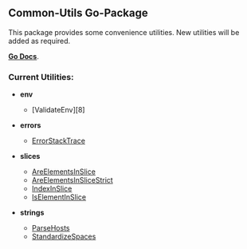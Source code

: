 Common-Utils Go-Package
-----

This package provides some convenience utilities. New utilities will be added as required.

**[Go Docs][0]**.

### Current Utilities:

* **env**
  * [ValidateEnv][8]

* **errors**
  * [ErrorStackTrace][7]

* **slices**
  * [AreElementsInSlice][1]
  * [AreElementsInSliceStrict][2]
  * [IndexInSlice][3]
  * [IsElementInSlice][4]

* **strings**
  * [ParseHosts][5]
  * [StandardizeSpaces][6]

  [0]: https://godoc.org/github.com/TerrexTech/go-commonutils/commonutil
  [1]: https://godoc.org/github.com/TerrexTech/go-commonutils/commonutil#AreElementsInSlice
  [2]: https://godoc.org/github.com/TerrexTech/go-commonutils/commonutil#AreElementsInSliceStrict
  [3]: https://godoc.org/github.com/TerrexTech/go-commonutils/commonutil#IndexInSlice
  [4]: https://godoc.org/github.com/TerrexTech/go-commonutils/commonutil#IsElementInSlice
  [5]: https://godoc.org/github.com/TerrexTech/go-commonutils/commonutil#ParseHosts
  [6]: https://godoc.org/github.com/TerrexTech/go-commonutils/commonutil#StandardizeSpaces
  [7]: https://godoc.org/github.com/TerrexTech/go-commonutils/commonutil#ErrorStackTrace
  [7]: https://godoc.org/github.com/TerrexTech/go-commonutils/commonutil#ValidateEnv
